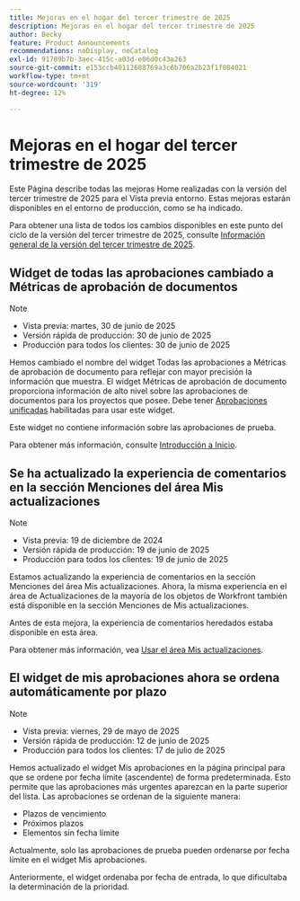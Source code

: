 ```yaml
---
title: Mejoras en el hogar del tercer trimestre de 2025
description: Mejoras en el hogar del tercer trimestre de 2025
author: Becky
feature: Product Announcements
recommendations: noDisplay, noCatalog
exl-id: 91789b7b-3aec-415c-a03d-e06d0c43a263
source-git-commit: e153ccb40112688769a3c6b706a2b23f1f084021
workflow-type: tm+mt
source-wordcount: '319'
ht-degree: 12%

---
```


# Mejoras en el hogar del tercer trimestre de 2025

Este Página describe todas las mejoras Home realizadas con la versión del tercer trimestre de 2025 para el Vista previa entorno. Estas mejoras estarán disponibles en el entorno de producción, como se ha indicado.

Para obtener una lista de todos los cambios disponibles en este punto del ciclo de la versión del tercer trimestre de 2025, consulte [Información general de la versión del tercer trimestre de 2025](/help/quicksilver/product-announcements/product-releases/25-q3-release-activity/25-q3-release-overview.md).

## Widget de todas las aprobaciones cambiado a Métricas de aprobación de documentos

>[!NOTE]
>
>* Vista previa: martes, 30 de junio de 2025
>* Versión rápida de producción: 30 de junio de 2025
>* Producción para todos los clientes: 30 de junio de 2025

Hemos cambiado el nombre del widget Todas las aprobaciones a Métricas de aprobación de documento para reflejar con mayor precisión la información que muestra. El widget Métricas de aprobación de documento proporciona información de alto nivel sobre las aprobaciones de documentos para los proyectos que posee. Debe tener [Aprobaciones unificadas](/help/quicksilver/review-and-approve-work/document-reviews-and-approvals/document-approvals-overview.md) habilitadas para usar este widget.

Este widget no contiene información sobre las aprobaciones de prueba.

Para obtener más información, consulte [Introducción a Inicio](/help/quicksilver/workfront-basics/using-home/using-the-home-area/get-started-with-home.md).

## Se ha actualizado la experiencia de comentarios en la sección Menciones del área Mis actualizaciones

>[!NOTE]
>
>* Vista previa: 19 de diciembre de 2024
>* Versión rápida de producción: 19 de junio de 2025
>* Producción para todos los clientes: 19 de junio de 2025

Estamos actualizando la experiencia de comentarios en la sección Menciones del área Mis actualizaciones. Ahora, la misma experiencia en el área de Actualizaciones de la mayoría de los objetos de Workfront también está disponible en la sección Menciones de Mis actualizaciones.

Antes de esta mejora, la experiencia de comentarios heredados estaba disponible en esta área.

Para obtener más información, vea [Usar el área Mis actualizaciones](/help/quicksilver/workfront-basics/using-home/using-the-home-area/my-updates-area.md).

## El widget de mis aprobaciones ahora se ordena automáticamente por plazo

>[!NOTE]
>
>* Vista previa: viernes, 29 de mayo de 2025
>* Versión rápida de producción: 12 de junio de 2025
>* Producción para todos los clientes: 17 de julio de 2025

Hemos actualizado el widget Mis aprobaciones en la página principal para que se ordene por fecha límite (ascendente) de forma predeterminada. Esto permite que las aprobaciones más urgentes aparezcan en la parte superior del lista. Las aprobaciones se ordenan de la siguiente manera:

* Plazos de vencimiento
* Próximos plazos
* Elementos sin fecha límite

Actualmente, solo las aprobaciones de prueba pueden ordenarse por fecha límite en el widget Mis aprobaciones.

Anteriormente, el widget ordenaba por fecha de entrada, lo que dificultaba la determinación de la prioridad.

